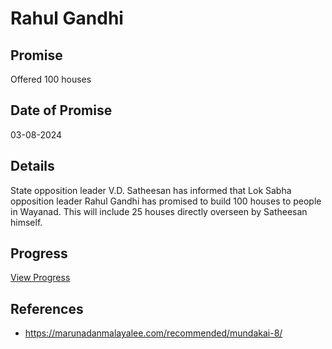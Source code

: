 # Rahul Gandhi

## Promise

Offered 100 houses

## Date of Promise

03-08-2024

## Details

State opposition leader V.D. Satheesan has informed that Lok Sabha opposition leader Rahul Gandhi has promised to build 100 houses to people in Wayanad. This will include 25 houses directly overseen by Satheesan himself.

## Progress

[View Progress](../progress/rahul_gandhi.md)

## References

- https://marunadanmalayalee.com/recommended/mundakai-8/

